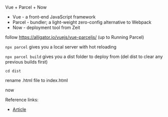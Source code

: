 Vue + Parcel + Now

- Vue - a front-end JavaScript framework
- Parcel - bundler; a light-weight zero-config alternative to Webpack
- Now - deployment tool from Zeit

follow https://alligator.io/vuejs/vue-parceljs/ (up to Running Parcel)

`npx parcel` gives you a local server with hot reloading

`npx parcel build`  gives you a dist folder to deploy from (del dist to clear any previous builds first)

`cd dist`

rename .html file to index.html

now


Reference links:

- [Article](https://alligator.io/vuejs/vue-parceljs/)






